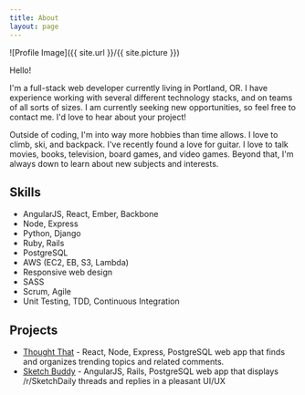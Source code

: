 ```yaml
---
title: About
layout: page
---
```

![Profile Image]({{ site.url }}/{{ site.picture }})

<p>Hello!</p>

<p>I'm a full-stack web developer currently living in Portland, OR. I have experience working with several different technology 
stacks, and on teams of all sorts of sizes. I am currently seeking new opportunities, so feel free to contact me. I'd love to hear about your project!</p>

<p>Outside of coding, I'm into way more hobbies than time allows. 
I love to climb, ski, and backpack. 
I've recently found a love for guitar.
I love to talk movies, books, television, board games, and video games. 
Beyond that, I'm always down to learn about new subjects and interests.
</p>

<h2>Skills</h2>

<ul class="skill-list">
	<li>AngularJS, React, Ember, Backbone</li>
	<li>Node, Express</li>
	<li>Python, Django</li>
	<li>Ruby, Rails</li>
	<li>PostgreSQL</li>
	<li>AWS (EC2, EB, S3, Lambda)</li>
	<li>Responsive web design</li>
	<li>SASS</li>
	<li>Scrum, Agile</li>
	<li>Unit Testing, TDD, Continuous Integration</li>
</ul>

<h2>Projects</h2>

<ul>
	<li><a href="https://github.com/ryanwestby/thought-that">Thought That</a> - React, Node, Express, PostgreSQL web app that finds and organizes trending topics and related comments.</li>
	<li><a href="https://github.com/ryanwestby/sketch-buddy">Sketch Buddy</a> - AngularJS, Rails, PostgreSQL web app that displays /r/SketchDaily threads and replies in a pleasant UI/UX</li>
</ul>

